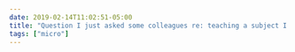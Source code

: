 ```yaml
---
date: 2019-02-14T11:02:51-05:00
title: "Question I just asked some colleagues re: teaching a subject I know something about but have never been formally trained in: “How do you turn 100s of Stack Exchange searches into a syllabus?”"
tags: ["micro"]
---
```

